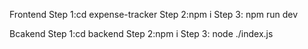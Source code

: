 Frontend 
Step 1:cd expense-tracker
Step 2:npm i
Step 3: npm run dev

Bcakend
Step 1:cd backend
Step 2:npm i
Step 3: node ./index.js
